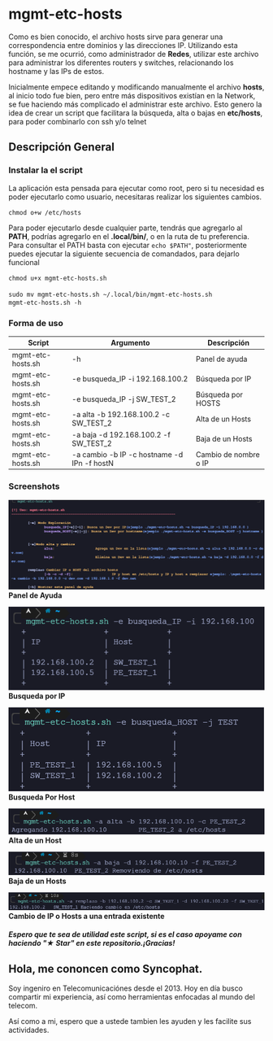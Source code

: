 <!--------------------------------------+-------------------------------------->
# mgmt-etc-hosts
<!--------------------------------------+-------------------------------------->
Como es bien conocido, el archivo hosts sirve para generar una correspondencia 
entre dominios y las direcciones IP.
Utilizando esta función, se me ocurrió, como administrador de **Redes**, utilizar
este archivo para administrar los diferentes routers y switches, relacionando 
los hostname y las IPs de estos.

Inicialmente empece editando y modificando manualmente el archivo **hosts**, al inicio
todo fue bien, pero entre más dispositivos existían en la Network, se fue haciendo más
complicado el administrar este archivo. Esto genero la idea de crear un script que 
facilitara la búsqueda, alta o bajas en **etc/hosts**, para poder combinarlo con ssh y/o telnet




<!--------------------------------------+-------------------------------------->
## 								Descripción General
<!--------------------------------------+-------------------------------------->
 
 ### **Instalar la el script**
 La aplicación esta pensada para ejecutar como root, pero si tu necesidad es poder 
 ejecutarlo como usuario, necesitaras realizar los siguientes cambios.
 ```
 chmod o+w /etc/hosts
 ```
Para poder ejecutarlo desde cualquier parte, tendrás que agregarlo al **PATH**, podrías agregarlo en el 
**.local/bin/**, o en la ruta de tu preferencia. 
Para consultar el PATH basta con ejecutar ```echo $PATH"```, posteriormente puedes ejecutar la siguiente secuencia de comandados, para dejarlo funcional
```
chmod u+x mgmt-etc-hosts.sh

sudo mv mgmt-etc-hosts.sh ~/.local/bin/mgmt-etc-hosts.sh  
mgmt-etc-hosts.sh -h
```
### Forma de uso
|Script 		   |Argumento 									| Descripción			|
|------------------|--------------------------------------------|-----------------------|
|mgmt-etc-hosts.sh |-h 		  									|Panel de ayuda			| 
|mgmt-etc-hosts.sh |-e busqueda_IP -i 192.168.100.2 			|Búsqueda por IP 		| 
|mgmt-etc-hosts.sh |-e busqueda_IP -j SW_TEST_2 				|Búsqueda por HOSTS		|
|mgmt-etc-hosts.sh |-a alta -b 192.168.100.2 -c SW_TEST_2		|Alta de un Hosts 		|
|mgmt-etc-hosts.sh |-a baja -d 192.168.100.2 -f SW_TEST_2		|Baja de un Hosts 		|
|mgmt-etc-hosts.sh |-a cambio -b IP -c hostname -d IPn -f hostN	|Cambio de nombre o IP 	|

### Screenshots

![](./Images/Panel_Ayuda.png)
**Panel de Ayuda**

![](./Images/busqueda_IP.png)
**Busqueda por IP**

![](./Images/busqueda_host.png)
**Busqueda Por Host**

![](./Images/alta.png)
**Alta de un Host**

![](./Images/baja.png)
**Baja de un Hosts**

![](./Images/remplazo.png)
**Cambio de IP o Hosts a una entrada existente**

##### Espero que te sea de utilidad este script, si es el caso apoyame con haciendo "★ Star" en este repositorio.¡Gracias!

## Hola, me cononcen como Syncophat.
Soy ingeniro en Telecomunicaciónes desde el 2013. Hoy en día busco compartir mi experiencia, así como herramientas enfocadas al mundo del telecom.

Así como a mi, espero que a ustede tambien les ayuden y les facilite sus actividades.


